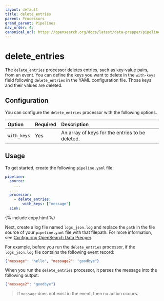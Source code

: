 ```yaml
---
layout: default
title: delete_entries
parent: Processors
grand_parent: Pipelines
nav_order: 43
canonical_url: https://opensearch.org/docs/latest/data-prepper/pipelines/configuration/processors/delete-entries/
---
```


# delete_entries

The `delete_entries` processor deletes entries, such as key-value pairs, from an event. You can define the keys you want to delete in the `with-keys` field following `delete_entries` in the YAML configuration file. Those keys and their values are deleted. 

## Configuration

You can configure the `delete_entries` processor with the following options.

<!--
This table is autogenerated. Do not edit it.
- name: delete_entries
- pluginType: processor
- source: https://github.com/opensearch-project/data-prepper/blob/c4455a7785bc2da4358067c217be7085e0bc8d0f/data-prepper-plugins/mutate-event-processors/src/main/java/org/opensearch/dataprepper/plugins/processor/mutateevent/DeleteEntryProcessorConfig.java
-->

| Option | Required | Description |
:--- | :--- | :---
| `with_keys` | Yes | An array of keys for the entries to be deleted. |

## Usage

To get started, create the following `pipeline.yaml` file:

```yaml
pipeline:
  source:
    ...
  ....  
  processor:
    - delete_entries:
        with_keys: ["message"]
  sink:
```
{% include copy.html %}

Next, create a log file named `logs_json.log` and replace the `path` in the file source of your `pipeline.yaml` file with that filepath. For more information, see [Configuring OpenSearch Data Prepper]({{site.url}}{{site.baseurl}}/data-prepper/getting-started/#2-configuring-opensearch-data-prepper).

For example, before you run the `delete_entries` processor, if the `logs_json.log` file contains the following event record:

```json
{"message": "hello", "message2": "goodbye"}
```

When you run the `delete_entries` processor, it parses the message into the following output:

```json
{"message2": "goodbye"}
```

> If `message` does not exist in the event, then no action occurs.
